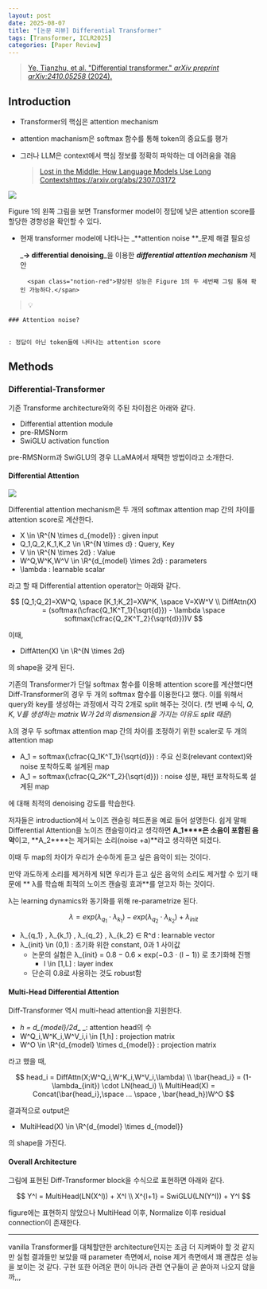 ```yaml
---
layout: post
date: 2025-08-07
title: "[논문 리뷰] Differential Transformer"
tags: [Transformer, ICLR2025]
categories: [Paper Review]
---
```


> [Ye, Tianzhu, et al. "Differential transformer." ](https://arxiv.org/abs/2410.05258)[_arXiv preprint arXiv:2410.05258_](https://arxiv.org/abs/2410.05258)[ (2024).](https://arxiv.org/abs/2410.05258)



## Introduction

- Transformer의 핵심은 attention mechanism
- attention machanism은 softmax 함수를 통해 token의 중요도를 평가
- 그러나 LLM은 context에서 핵심 정보를 정확히 파악하는 데 어려움을 겪음

	> [Lost in the Middle: How Language Models Use Long Contextshttps://arxiv.org/abs/2307.03172](https://arxiv.org/abs/2307.03172)


![](https://prod-files-secure.s3.us-west-2.amazonaws.com/542b861c-36a8-4051-84e5-8804b6728dba/9083ea56-691a-4752-ae26-47f403431ac8/image.png?X-Amz-Algorithm=AWS4-HMAC-SHA256&X-Amz-Content-Sha256=UNSIGNED-PAYLOAD&X-Amz-Credential=ASIAZI2LB4662ZM53XBD%2F20250904%2Fus-west-2%2Fs3%2Faws4_request&X-Amz-Date=20250904T021232Z&X-Amz-Expires=3600&X-Amz-Security-Token=IQoJb3JpZ2luX2VjEOr%2F%2F%2F%2F%2F%2F%2F%2F%2F%2FwEaCXVzLXdlc3QtMiJHMEUCIQDUYES16w%2Bf6tGI8ugYnkcOoZkZBcENPXYly7b0ASRDZwIgW52zr6mY11moVCIEUZWr%2FlBZsf5xjoNJTODabzDFw%2B8q%2FwMIUxAAGgw2Mzc0MjMxODM4MDUiDB1SuYA8KcWF2gCtgSrcA5JzygMDI4AzuSEpYn20cr7JKOpCejAMNrtr2WSl9rQbUWW90hP07lgQWjhp7UR4ZoMayqJzCcRkH5M7HWf9DZ9u9hQABUv2h5gcdHKvsw6T%2Bopejxzk2ErEhHZVYP%2BtYpVREqO7RKfKrjGj1kliKDijItlgupjrppHzInoKVv%2BABVA2V7HZyUHcbkUqicfoB5jtD%2BGhXWUYWhOGrHJmPPBYMcUzlg8oCtoTjLrcCStycRN2rQzSknfsrGaj8p%2BZRn%2BXmWkxFYs%2BCIdNIzBhuVTFS9ajfyiQPNYAdtrBmBaCjz2o%2FfWjI57aDaXvwGWmi4EFKTpAIPxxb%2Brl%2F7UwZRW%2BkiflPDn18u7gObOTf8nWxEayu%2Bc74Koe%2FQ7sBy4ywYvVc40%2Bof%2BboURj5ajUeOhiHw4cuUFB8QMFh3fA7CbduH3RXVoLkbPDpJW6JSRSZzel8EY9mFlRLpRvfavhEqcFkn5dAPi%2FbfNS5Sytkxl9wEH%2BsRrKbYE8vjt9sPVckC1HLNIdu2R86QyaqqnTVVaWGxFL%2BCAwGLKwzFKnyBMa2yPBwSphdohMzGPlSZKJEUMfrOqNXxExkP8W27esKpQWAipQYkHLZz7069v3Qe8Z31xVll7%2FV9ist1pzMJ7o48UGOqUBwFmMkX9DjSJdrqf3HO408JSOzHRegwfYjkPCt4vrAudTXmXpbA4thDNbjKJ8tVtdxRZVueiU%2FGdORfiEs1s0angGsqlV8DwwkeGm%2BCACnEDKpuHk%2FEEZ1ePWHSWgfBrURQkE2OTirFEHPuyIZlxrstwNu5U4ubvIPgiwSJVwjB7%2F4WGMI5sanjgFSiqh7eGkdJ94fF6ZefXfwyb4hLvKuaWdqSUD&X-Amz-Signature=95d99da3b51a61f221f6acec67a415c19f12d687342769187b3de77fd812ced4&X-Amz-SignedHeaders=host&x-amz-checksum-mode=ENABLED&x-id=GetObject)


Figure 1의 왼쪽 그림을 보면 Transformer model이 정답에 낮은 attention score를 할당한 경향성을 확인할 수 있다.

- 현재 transformer model에 나타나는 _**attention noise **_문제 해결 필요성

	_**→ differential denoising**_을 이용한 _**differential attention mechanism**_ 제안


		<span class="notion-red">향상된 성능은 Figure 1의 두 세번째 그림 통해 확인 가능하다.</span>


> 💡 


	### Attention noise?


	: 정답이 아닌 token들에 나타나는 attention score



## Methods



### Differential-Transformer


기존 Transforme architecture와의 주된 차이점은 아래와 같다.

- Differential attention module
- pre-RMSNorm
- SwiGLU activation function

pre-RMSNorm과 SwiGLU의 경우 LLaMA에서 채택한 방법이라고 소개한다.



#### Differential Attention


![](https://prod-files-secure.s3.us-west-2.amazonaws.com/542b861c-36a8-4051-84e5-8804b6728dba/116d70b2-1963-4810-9167-f4c7d8a06e8f/image.png?X-Amz-Algorithm=AWS4-HMAC-SHA256&X-Amz-Content-Sha256=UNSIGNED-PAYLOAD&X-Amz-Credential=ASIAZI2LB4662ZM53XBD%2F20250904%2Fus-west-2%2Fs3%2Faws4_request&X-Amz-Date=20250904T021232Z&X-Amz-Expires=3600&X-Amz-Security-Token=IQoJb3JpZ2luX2VjEOr%2F%2F%2F%2F%2F%2F%2F%2F%2F%2FwEaCXVzLXdlc3QtMiJHMEUCIQDUYES16w%2Bf6tGI8ugYnkcOoZkZBcENPXYly7b0ASRDZwIgW52zr6mY11moVCIEUZWr%2FlBZsf5xjoNJTODabzDFw%2B8q%2FwMIUxAAGgw2Mzc0MjMxODM4MDUiDB1SuYA8KcWF2gCtgSrcA5JzygMDI4AzuSEpYn20cr7JKOpCejAMNrtr2WSl9rQbUWW90hP07lgQWjhp7UR4ZoMayqJzCcRkH5M7HWf9DZ9u9hQABUv2h5gcdHKvsw6T%2Bopejxzk2ErEhHZVYP%2BtYpVREqO7RKfKrjGj1kliKDijItlgupjrppHzInoKVv%2BABVA2V7HZyUHcbkUqicfoB5jtD%2BGhXWUYWhOGrHJmPPBYMcUzlg8oCtoTjLrcCStycRN2rQzSknfsrGaj8p%2BZRn%2BXmWkxFYs%2BCIdNIzBhuVTFS9ajfyiQPNYAdtrBmBaCjz2o%2FfWjI57aDaXvwGWmi4EFKTpAIPxxb%2Brl%2F7UwZRW%2BkiflPDn18u7gObOTf8nWxEayu%2Bc74Koe%2FQ7sBy4ywYvVc40%2Bof%2BboURj5ajUeOhiHw4cuUFB8QMFh3fA7CbduH3RXVoLkbPDpJW6JSRSZzel8EY9mFlRLpRvfavhEqcFkn5dAPi%2FbfNS5Sytkxl9wEH%2BsRrKbYE8vjt9sPVckC1HLNIdu2R86QyaqqnTVVaWGxFL%2BCAwGLKwzFKnyBMa2yPBwSphdohMzGPlSZKJEUMfrOqNXxExkP8W27esKpQWAipQYkHLZz7069v3Qe8Z31xVll7%2FV9ist1pzMJ7o48UGOqUBwFmMkX9DjSJdrqf3HO408JSOzHRegwfYjkPCt4vrAudTXmXpbA4thDNbjKJ8tVtdxRZVueiU%2FGdORfiEs1s0angGsqlV8DwwkeGm%2BCACnEDKpuHk%2FEEZ1ePWHSWgfBrURQkE2OTirFEHPuyIZlxrstwNu5U4ubvIPgiwSJVwjB7%2F4WGMI5sanjgFSiqh7eGkdJ94fF6ZefXfwyb4hLvKuaWdqSUD&X-Amz-Signature=79c6e4440e71a21685c4de14689534c01aa6a43f7781ebe32b68658e6918579f&X-Amz-SignedHeaders=host&x-amz-checksum-mode=ENABLED&x-id=GetObject)


Differential attention mechanism은 두 개의 softmax attention map 간의 차이를 attention score로 계산한다.

- X \in \R^{N \times d\_{model}} : given input
- Q\_1,Q\_2,K\_1,K\_2 \in \R^{N \times d} : Query, Key
- V \in \R^{N \times 2d} : Value
- W^Q,W^K,W^V \in \R^{d\_{model} \times 2d} : parameters
- \lambda : learnable scalar

라고 할 때 Differential attention operator는 아래와 같다.


$$
[Q_1;Q_2]=XW^Q, \space [K_1;K_2]=XW^K, \space V=XW^V \\
DiffAttn(X) = (softmax(\cfrac{Q_1K^T_1}{\sqrt{d}}) - \lambda \space softmax(\cfrac{Q_2K^T_2}{\sqrt{d}}))V
$$


이때,

- DiffAtten(X) \in \R^{N \times 2d}

의 shape을 갖게 된다.


기존의 Transformer가 단일 softmax 함수를 이용해 attention score를 계산했다면 Diff-Transformer의 경우 두 개의 softmax 함수를 이용한다고 했다. 이를 위해서 query와 key를 생성하는 과정에서 각각 2개로 split 해주는 것이다. <span class="notion-red">(첫 번째 수식, </span><span class="notion-red">_Q, K, V를 생성하는 matrix W가 2d의 dismension을 가지는 이유도 split 때문_</span><span class="notion-red">)</span>


 λ의 경우 두 softmax attention map 간의 차이를 조정하기 위한 scaler로 두 개의 attention map

- A\_1 = softmax(\cfrac{Q\_1K^T\_1}{\sqrt{d}}) : 주요 신호(relevant context)와 noise 포착하도록 설계된 map
- A\_1 = softmax(\cfrac{Q\_2K^T\_2}{\sqrt{d}}) : noise 성분, 패턴 포착하도록 설계된 map 

에 대해 최적의 denoising 강도를 학습한다.


저자들은 introduction에서 노이즈 캔슬링 헤드폰을 예로 들어 설명한다. 쉽게 말해 Differential Attention을 노이즈 캔슬링이라고 생각하면 **A\_1****은 소음이 포함된 음악**이고, **A\_2****는 제거되는 소리(noise +a)**라고 생각하면 되겠다. 


이때 두 map의 차이가 우리가 순수하게 듣고 싶은 음악이 되는 것이다. 


만약 과도하게 소리를 제거하게 되면 우리가 듣고 싶은 음악의 소리도 제거할 수 있기 때문에 ** λ를 학습해 최적의 노이즈 캔슬링 효과**를 얻고자 하는 것이다.


λ는 learning dynamics와 동기화를 위해 re-parametrize 된다.


$$
\lambda = exp(\lambda_{q_1} \cdot \lambda_{k_1}) - exp(\lambda_{q_2} \cdot \lambda_{k_2}) + \lambda_{init}
$$

- λ\_{q\_1} , λ\_{k\_1} , λ\_{q\_2} , λ\_{k\_2} ∈ R^d : learnable vector
- λ\_{init} \in (0,1) : 초기화 위한 constant, 0과 1 사이값
	- 논문의 실험은 λ\_{init} = 0.8 − 0.6 × exp(−0.3 · (l − 1)) 로 초기화해 진행
		- l \in [1,L] : layer index
	- 단순히 0.8로 사용하는 것도 robust함


#### **Multi-Head Differential Attention**


Diff-Transformer 역시 multi-head attention을 지원한다.

- _h = d\_{model}/2d__ _: attention head의 수
- W^Q\_i,W^K\_i,W^V\_i,i \in [1,h] : projection matrix
- W^O \in \R^{d\_{model} \times d\_{model}} : projection matrix

라고 했을 때,


$$
head_i = DiffAttn(X;W^Q_i,W^K_i,W^V_i,\lambda) \\
\bar{head_i} = (1-\lambda_{init}) \cdot LN(head_i) \\
MultiHead(X) = Concat(\bar{head_i},\space ... \space , \bar{head_h})W^O
$$


결과적으로 output은

- MultiHead(X) \in \R^{d\_{model} \times d\_{model}}

의 shape을 가진다.



#### Overall Architecture


그림에 표현된 Diff-Transformer block을 수식으로 표현하면 아래와 같다.


$$
Y^l = MultiHead(LN(X^l)) + X^l \\
X^{l+1} = SwiGLU(LN(Y^l)) + Y^l
$$


figure에는 표현하지 않았으나 MultiHead 이후, Normalize 이후 residual connection이 존재한다.


---


vanilla Transformer를 대체할만한 architecture인지는 조금 더 지켜봐야 할 것 같지만 실험 결과들만 보았을 때 parameter 측면에서, noise 제거 측면에서 꽤 괜찮은 성능을 보이는 것 같다. 구현 또한 어려운 편이 아니라 관련 연구들이 곧 쏟아져 나오지 않을까,,,

